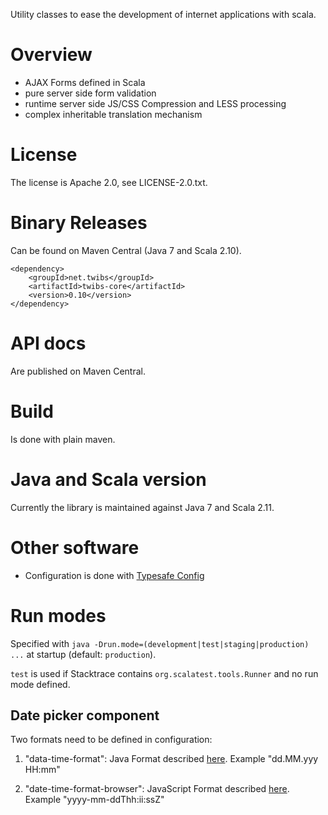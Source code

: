 Utility classes to ease the development of internet applications with scala.

# Overview

* AJAX Forms defined in Scala
* pure server side form validation
* runtime server side JS/CSS Compression and LESS processing
* complex inheritable translation mechanism

# License

The license is Apache 2.0, see LICENSE-2.0.txt.

# Binary Releases

Can be found on Maven Central (Java 7 and Scala 2.10).

    <dependency>
        <groupId>net.twibs</groupId>
        <artifactId>twibs-core</artifactId>
        <version>0.10</version>
    </dependency>

# API docs

Are published on Maven Central.

# Build

Is done with plain maven.

# Java and Scala version

Currently the library is maintained against Java 7 and Scala 2.11.

# Other software

* Configuration is done with [Typesafe Config](https://github.com/typesafehub/config)

# Run modes

Specified with `java -Drun.mode=(development|test|staging|production) ...` at startup (default: `production`).

`test` is used if Stacktrace contains `org.scalatest.tools.Runner` and no run mode defined.

## Date picker component

Two formats need to be defined in configuration:

1. "data-time-format": Java Format described [here](http://download.java.net/jdk8/docs/api/java/time/format/DateTimeFormatter.html). Example "dd.MM.yyy HH:mm"

2. "date-time-format-browser": JavaScript Format described [here](http://www.malot.fr/bootstrap-datetimepicker). Example "yyyy-mm-ddThh:ii:ssZ"
